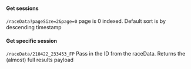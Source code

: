 ####  Get sessions
```/raceData?pageSize=2&page=0```
page is 0 indexed. Default sort is by descending timestamp

####  Get specific session
```/raceData/210422_233453_FP```
Pass in the ID from the raceData. Returns the (almost) full results payload
